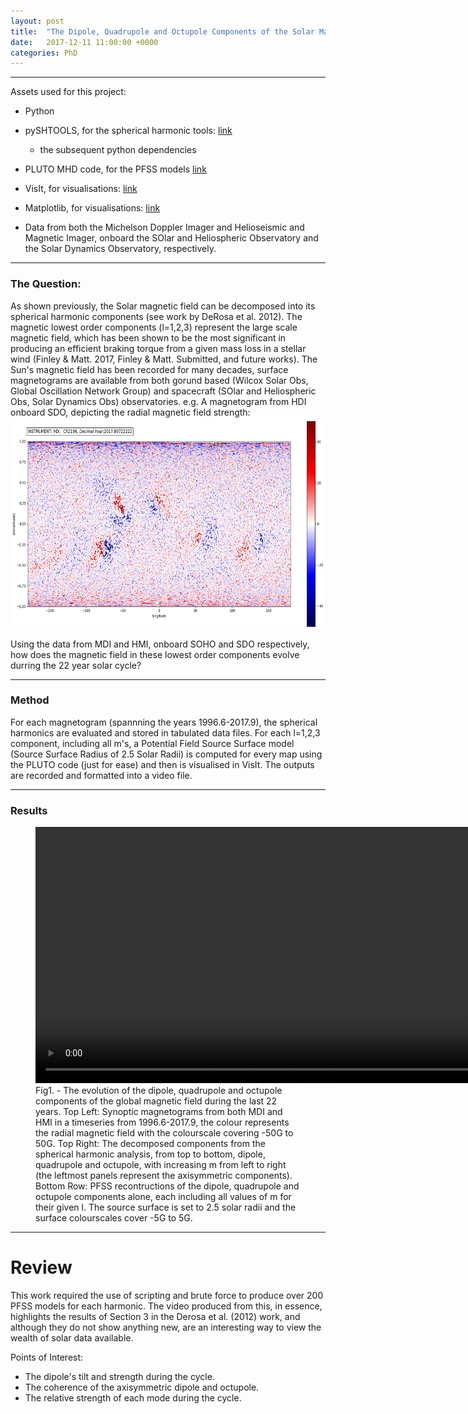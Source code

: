 ```yaml
---
layout: post
title:  "The Dipole, Quadrupole and Octupole Components of the Solar Magnetic Field Over 22 Years"
date:   2017-12-11 11:00:00 +0000
categories: PhD
---
```

---
Assets used for this project:
* Python
* pySHTOOLS, for the spherical harmonic tools: [link](https://shtools.oca.eu/shtools/index.html)
	* the subsequent python dependencies
* PLUTO MHD code, for the PFSS models [link](http://plutocode.ph.unito.it/)
* VisIt, for visualisations: [link](https://wci.llnl.gov/simulation/computer-codes/visit/downloads)
* Matplotlib, for visualisations: [link](https://matplotlib.org/index.html)

* Data from both the Michelson Doppler Imager and Helioseismic and Magnetic Imager, onboard the SOlar and Heliospheric Observatory and the Solar Dynamics Observatory, respectively.

---

### The Question:
As shown previously, the Solar magnetic field can be decomposed into its spherical harmonic components (see work by DeRosa et al. 2012). The magnetic lowest order components (l=1,2,3) represent the large scale magnetic field, which has been shown to be the most significant in producing an efficient braking torque from a given mass loss in a stellar wind (Finley & Matt. 2017, Finley & Matt. Submitted, and future works). The Sun's magnetic field has been recorded for many decades, surface magnetograms are available from both gorund based (Wilcox Solar Obs, Global Oscillation Network Group) and spacecraft (SOlar and Heliospheric Obs, Solar Dynamics Obs) observatories. e.g. A magnetogram from HDI onboard SDO, depicting the radial magnetic field strength:
<img src="/images/MagData/SolarMagnetogram_HDI2196.png" height='340' align="middle">


Using the data from MDI and HMI, onboard SOHO and SDO respectively, how does the magnetic field in these lowest order components evolve durring the 22 year solar cycle?

---

### Method

For each magnetogram (spannning the years 1996.6-2017.9), the spherical harmonics are evaluated and stored in tabulated data files. For each l=1,2,3 component, including all m's, a Potential Field Source Surface model (Source Surface Radius of 2.5 Solar Radii) is computed for every map using the PLUTO code (just for ease) and then is visualised in VisIt. The outputs are recorded and formatted into a video file.

---

### Results
<figure>
    <video controls height="410" autoplay='' loop='' align='center'>
      <source src="/images/Videos/Adam_Sol.mp4" type="video/mp4">
    </video>
    <figcaption>Fig1. - The evolution of the dipole, quadrupole and octupole components of the global magnetic field during the last 22 years. Top Left: Synoptic magnetograms from both MDI and HMI in a timeseries from 1996.6-2017.9, the colour represents the radial magnetic field with the colourscale covering -50G to 50G. Top Right: The decomposed components from the spherical harmonic analysis, from top to bottom, dipole, quadrupole and octupole, with increasing m from left to right (the leftmost panels represent the axisymmetric components). Bottom Row: PFSS recontructions of the dipole, quadrupole and octupole components alone, each including all values of m for their given l. The source surface is set to 2.5 solar radii and the surface colourscales cover -5G to 5G.</figcaption>
</figure>

---

# Review

This work required the use of scripting and brute force to produce over 200 PFSS models for each harmonic. The video produced from this, in essence, highlights the results of Section 3 in the Derosa et al. (2012) work, and although they do not show anything new, are an interesting way to view the wealth of solar data available. 

Points of Interest:
* The dipole's tilt and strength during the cycle.
* The coherence of the axisymmetric dipole and octupole.
* The relative strength of each mode during the cycle.

